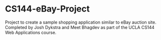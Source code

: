 CS144-eBay-Project
==================
Project to create a sample shopping application similar to eBay auction site. Completed
by Josh Dykstra and Meet Bhagdev as part of the UCLA CS144 Web Applications course.
